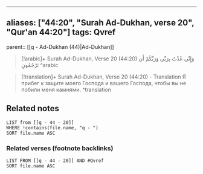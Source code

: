 
---
aliases: ["44:20", "Surah Ad-Dukhan, verse 20", "Qur'an 44:20"]
tags: Qvref
---

parent:: [[q - Ad-Dukhan (44)|Ad-Dukhan]]

> [!arabic]+ Surah Ad-Dukhan, Verse 20 (44:20)
> <span class="quran-arabic">وَإِنِّى عُذْتُ بِرَبِّى وَرَبِّكُمْ أَن تَرْجُمُونِ</span>
^arabic

> [!translation]+ Surah Ad-Dukhan, Verse 20 (44:20) - Translation
> Я прибег к защите моего Господа и вашего Господа, чтобы вы не побили меня камнями.
^translation



## Related notes
```dataview
LIST from [[q - 44 - 20]]
WHERE !contains(file.name, "q - ")
SORT file.name ASC
```

### Related verses (footnote backlinks)
```dataview
LIST FROM [[q - 44 - 20]] AND #Qvref
SORT file.name ASC
```

